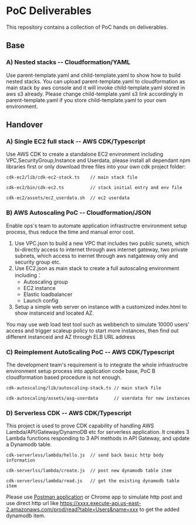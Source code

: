 # PoC Deliverables

This repository contains a collection of PoC hands on deliverables.

## Base

### A) Nested stacks -- Cloudformation/YAML
Use parent-template.yaml and child-template.yaml to show how to build nested stacks. You can upload parent-template.yaml to cloudformation as main stack by aws console and it will invoke child-template.yaml stored in aws s3 already. Please change child-template.yaml s3 link accordingly in parent-template.yaml if you store child-template.yaml to your own environment.

## Handover
### A) Single EC2 full stack -- AWS CDK/Typescript
Use AWS CDK to create a standalone EC2 environment including VPC,SecurityGroup,Instance and Userdata, please install all dependant npm libraries first or only download three files into your own cdk project folder:

    cdk-ec2/lib/cdk-ec2-stack.ts    // main stack file

    cdk-ec2/bin/cdk-ec2.ts          // stack initial entry and env file

    cdk-ec2/assets/ec2_userdata.sh  // ec2 userdata

### B) AWS Autoscaling PoC -- Cloudformation/JSON
Enable ops's team to automate application infrastructre environment setup process, thus reduce the time and manual error cost.
1. Use VPC.json to build a new VPC that includes two public sunets, which bi-directly access to internet through aws internet gateway, two private subnets, which access to inernet through aws natgateway only and security group etc. 
2. Use EC2.json as main stack to create a full autoscaling environment including：
    - Autoscaling group
    - EC2 instance
    - Elastic loadbalancer
    - Launch config
3. Setup a simple web server on instance with a customized index.html to show instanceid and located AZ.
   
You may use web load test tool such as webbench to simulate 10000 users' access and trigger scaleup policy to start more instances, then find out different instanceid and AZ through ELB URL address

### C) Reimplement AutoScaling PoC -- AWS CDK/Typescript
The development team's requirement is to integrate the whole infrastructre environment setup process into application code base, PoC B cloudformation based procedure is not enough. 

    cdk-autoscaling/lib/autoscaling-stack.ts // main stack file

    cdk-autoscaling/assets/asg-userdata      // userdata for new instances

### D) Serverless CDK -- AWS CDK/Typescript
This project is used to prove CDK capability of handling AWS Lambda/API/Gateway/DynamoDB etc for serverless application. It creates 3 Lambda functions responding to 3 API methods in API Gateway, and update a Dynamodb table. 

    cdk-serverless/lambda/hello.js  // send back basic http body information

    cdk-serverlss/lambda/create.js  // post new dynamodb table item 

    cdk-serverless/lambda/read.js   // get the existing dynamodb table item

Please use [Postman application](https://www.postman.com/downloads/) or Chrome app to simulate http post and use direct http url like https://xxxx.execute-api.us-east-2.amazonaws.com/prod/read?table=Users&name=xxx to get the added dynamodb item.
